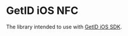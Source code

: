 # GetID iOS NFC

The library intended to use with [GetID iOS SDK](https://github.com/vvorld/getid-ios-sdk).
